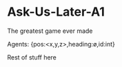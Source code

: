 # Ask-Us-Later-A1
The greatest game ever made

Agents: {pos:<x,y,z>,heading:ø,id:int}

Rest of stuff here
